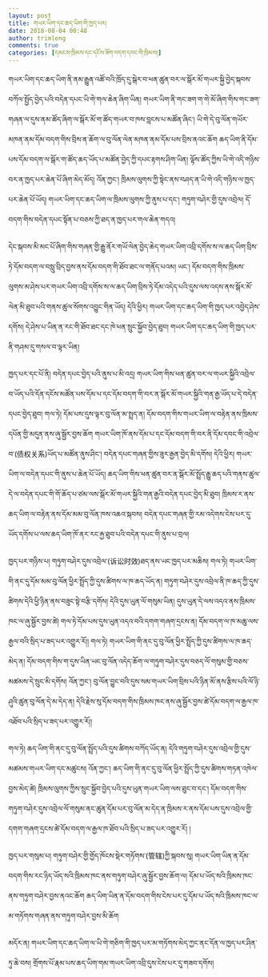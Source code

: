 ```yaml
---
layout: post
title: གཡར་ཡིག་དང་ཆད་ཡིག་གི་ཁྱད་པར།
date: 2018-08-04 00:48
author: trimleng
comments: true
categories: [དམངས་ཁྲིམས་དང་དངོས་ཟོག་བདག་དབང་གི་ཁྲིམས།]
---
```

གཡར་ཡིག་དང་ཆད་ཡིག་ནི་ནམ་རྒྱུན་འཚོ་བའི་ཁྲོད་དུ་སྒེར་བ་ཕན་ཚུན་བར་ལ་སྒོར་མོ་གཡར་སྐྱི་བྱེད་སྐབས་བཀོལ་སྤྱོད་བྱེད་པའི་བདེན་དཔང་ཡི་གེ་གལ་ཆེན་ཞིག་ཡིན། གཡར་ཡིག་ནི་གང་ཟག་ག་གེ་མོ་ཞིག་གིས་གང་ཟག་གཞན་ལ་དུས་ནམ་ཚོད་ཞིག་ལ་སྒོར་མོ་ག་ཚོད་གཡར་བ་ཁས་བླངས་པ་མཚོན་ཞིང་། ཡི་གེ་དེ་བུ་ལོན་གཡོར་མཁན་ནམ་དོམ་བདག་གིས་བྲིས་ན་ཆོག་ལ་བུ་ལོན་ལེན་མཁན་ནམ་དོམ་པས་བྲིས་ནའང་ཆོག ཆད་ཡིག་ནི་དོམ་པས་དོམ་བདག་ལ་སྒོར་ག་ཚོད་ཆད་ཡོད་པ་མཚོན་བྱེད་ཀྱི་དཔང་རྟགས་ཤིག་ཡིན། ལྟོས་ཚོད་ཀྱིས་ཡི་གེ་འདི་གཉིས་བར་ན་ཁྱད་པར་ཆེན་པོ་ཞིག་མེད་མོད། འོན་ཀྱང་། ཁྲིམས་ལུགས་ཀྱི་སྟེང་ནས་བཤད་ན་ཡི་གེ་འདི་གཉིས་ལ་ཁྱད་པར་ཆེན་པོ་ཡོད། གཡར་ཡིག་དང་ཆད་ཡིག་ལ་ཁྲིམས་ལུགས་ཀྱི་ནུས་པ་དང་། གཏུག་བཤེར་གྱི་དུས་འབྲེལ། དོ་བདག་གིས་བདེན་དཔང་སྟོན་པ་བཅས་ཀྱི་ཐད་ན་ཁྱད་པར་གལ་ཆེན་གདའ།

<!--more-->དེང་སྐབས་མི་མང་པོ་ཞིག་གིས་གཞན་གྱི་རྒྱུ་ནོར་གཡོ་ལེན་བྱེད་ཆེད་གཡར་ཡིག་འབྲི་དགོས་ས་ལ་ཆད་ཡིག་བྲིས་ཏེ་དོམ་བདག་ལ་བསླུ་བྲིད་བྱས་ནས་དོམ་བདག་གི་ཐོབ་ཐང་ལ་གནོད་པའམ། ཡང་། དོམ་བདག་གིས་ཁྲིམས་ལུགས་མ་ཤེས་པར་གཡར་ཡིག་འབྲི་དགོས་ས་ལ་ཆད་ཡིག་བྲིས་ཏེ་དོམ་འདེད་པའི་དུས་ལས་འདས་ནས་སྒོར་མོ་ལེན་མི་ཐུབ་པའི་གནས་ཚུལ་སོགས་འབྱུང་གིན་ཡོད། དེའི་ཕྱིར། གཡར་ཡིག་དང་ཆད་ཡིག་གི་ཁྱད་པར་འབྱེད་ཤེས་དགོས། དེ་ཤེས་པ་ཡིན་ན་རང་གི་ཐོབ་ཐང་དང་ཁེ་ཕན་སྲུང་སྐྱོབ་བྱེད་ཐུབ། གཡར་ཡིག་དང་ཆད་ཡིག་གི་ཁྱད་པར་ནི་གཤམ་དུ་གསལ་བ་ལྟར་ཡིན།

ཁྱད་པར་དང་པོ་ནི། བདེན་དཔང་བྱེད་པའི་ནུས་པ་མི་འདྲ། གཡར་ཡིག་གིས་ཕན་ཚུན་བར་ལ་གཡར་སྐྱིའི་འབྲེལ་བ་ཡོད་པའི་དོན་དངོས་མཚོན་པས་དོམ་པ་དང་དོམ་བདག་གི་བར་ན་སྒོར་མོ་གཡར་སྐྱིའི་གན་རྒྱ་ཡོད་པ་དེ་བདེན་དཔང་བྱེད་ཐུབ། གལ་ཏེ། དོམ་པས་དུས་ལྟར་བུ་ལོན་མ་སྤྲད་ན། དོམ་བདག་གིས་གཡར་ཡིག་ལ་བརྟེན་ནས་ཁྲིམས་དཔོན་གྱི་མདུན་ནས་ཞུ་སྦྱོར་བྱས་ཆོག གཡར་ཡིག་ཁོ་ནས་དོམ་པ་དང་དོམ་བདག་གི་བར་ནི་དོམ་དབང་གི་འབྲེལ་བ་(债权关系)ཡོད་པ་མཚོན་ནུས་ཤིང་། བདེན་དཔང་གཞན་གྱིས་ཟུར་རྒྱན་བྱེད་མི་དགོས། དེའི་ཕྱིར། གཡར་ཡིག་ལ་བདེན་དཔང་གི་ནུས་པ་ཆེན་པོ་ཡོད། ཆད་ཡིག་གིས་ཕན་ཚུན་བར་ན་སྒོར་མོ་སྤྲོད་རྒྱུ་ཆད་པའི་གནས་ཚུལ་དེ་ལ་བདེན་དཔང་གི་གོ་ཆོད་པ་ཙམ་ལས་སྒོར་མོ་གཡར་སྐྱིའི་གན་རྒྱའི་བདེན་དཔང་བྱེད་མི་ཐུབ། ཁྲིམས་ར་ནས་ཆད་ཡིག་ལ་བརྟེན་ནས་དོམ་མམ་བུ་ལོན་ཁས་འཆའ་སྐབས། བདེན་དཔང་གཞན་གྱི་རམ་འདེགས་ངེས་པར་དུ་ཡོད་དགོས་པ་ལས་ཆད་ཡིག་ཁོ་ནར་རང་རྐྱ་ཐུབ་པའི་བདེན་དཔང་གི་ནུས་པ་བྲལ།

ཁྱད་པར་གཉིས་པ། གཏུག་བཤེར་དུས་འབྲེལ་(诉讼时效)ཐད་ནས་ཡང་ཁྱད་པར་མཆིས། གལ་ཏེ། གཡར་ཡིག་གི་ནང་དུ་དོམ་མམ་བུ་ལོན་ཕྱིར་སྤྲོད་ཀྱི་དུས་ཚིགས་ལ་ཁ་ཆད་ཡོད་ན། གཏུག་བཤེར་དུས་འབྲེལ་ནི་ཁ་ཆད་ཀྱི་དུས་ཚིགས་དེའི་ཕྱི་ཉིན་ནས་བཟུང་སྟེ་བརྩི་དགོས། དེའི་དུས་ཡུན་ལོ་གསུམ་ཡིན། དུས་ཡུན་དེ་ལས་འདའ་ནས་ཁྲིམས་ཁང་ལ་ཞུ་སྦྱོར་བྱས་ཚེ། གལ་ཏེ་དོམ་པས་དུས་ཡུན་འདའ་བའི་དགག་གཞག་དྲངས་ན། དོམ་བདག་ལ་ཁ་མཆུ་ལས་རྒྱལ་བའི་སྲིད་པ་ཟད་པར་འགྱུར་རོ།། གལ་ཏེ། གཡར་ཡིག་གི་ནང་དུ་བུ་ལོན་ཕྱིར་སྤྲོད་ཀྱི་དུས་ཚིགས་ལ་ཁ་ཆད་མེད་ན། དོམ་བདག་གིས་ག་དུས་ཡིན་ཡང་བུ་ལོན་འདེད་ཆོག་ལ་གཏུག་བཤེར་དུས་བཅད་ལོ་གསུམ་གྱི་བཅས་མཚམས་དེ་སྲུང་མི་དགོས། འོན་ཀྱང་། བུ་ལོན་བྱུང་བའི་དུས་སམ་གཡར་ཡིག་བྲིས་པའི་ཉིན་མོ་ནས་རྩིས་པའི་ལོ་ཉི་ཤུའི་ཚུན་བུ་ལོན་དེ་མ་དེད་ན། དེའི་རྗེས་སུ་དོམ་བདག་གིས་ཁྲིམས་ཁང་ནས་ཞུ་སྦྱོར་བྱས་ཚེ་དོམ་བདག་ལ་རྒྱལ་ཁ་འཐོབ་པའི་སྲིད་པ་ཟད་པར་འགྱུར་རོ།།

གལ་ཏེ། ཆད་ཡིག་གི་ནང་དུ་བུ་ལོན་སྤྲོད་པའི་དུས་ཚིགས་བཀོད་ཡོད་ན། དེའི་གཏུག་བཤེར་དུས་འབྲེལ་གྱི་དུས་མཚམས་གཡར་ཡིག་དང་མཚུངས། འོན་ཀྱང་། ཆད་ཡིག་གི་ནང་དུ་བུ་ལོན་ཕྱིར་སྤྲོད་ཀྱི་དུས་ཚིགས་གཏན་འཁེལ་བྱས་མེད་ཚེ། ཁྲིམས་ལུགས་ཀྱིས་སྲུང་སྐྱོབ་བྱེད་པའི་དུས་ཡུན་གཡར་ཡིག་ལས་ཐུང་བ་དང་། དོམ་བདག་གིས་གཏུག་བཤེར་དུས་འབྲེལ་ལོ་གསུམ་ནང་ཚུན་དོམ་པར་བུ་ལོན་མ་དེད་ན་ཁྲིམས་ར་ནས་དོམ་པས་དུས་འབྲེལ་གྱི་དགག་གཞག་དྲངས་ཚེ་དོམ་བདག་ལ་རྒྱལ་ཁ་ཐོབ་པའི་སྲིད་པ་ཟད་པར་འགྱུར་རོ། །

ཁྱད་པར་གསུམ་པ། གཏུག་བཤེར་གྱི་གྱོད་ཁོངས་སྡེར་གཏོགས་(管辖)ཀྱི་སྐབས་སུ། གཡར་ཡིག་ཡིན་ན་དོམ་བདག་གིས་རང་ཉིད་ཡོད་སའི་ཁྲིམས་ཁང་ནས་གཏུག་བཤེར་ཞུ་སྦྱོར་བྱས་ཆོག་ལ། དོམ་པ་ཡོད་སའི་ཁྲིམས་ཁང་ནས་གཏུག་བཤེར་བྱས་ནའང་ཆོག ཆད་ཡིག་ཡིན་ན་དོམ་བདག་གིས་ངེས་པར་དུ་དོམ་པ་ཡོད་སའི་ཁྲིམས་ཁང་ལ་མ་གཏོགས་གཞན་ནས་གཏུག་བཤེར་བྱས་མི་ཆོག

མདོར་ན། གཡར་ཡིག་དང་ཆད་ཡིག་ལ་ཡི་གེ་གཅིག་གི་ཁྱད་པར་མ་གཏོགས་མེད་ཀྱང་ནང་དོན་ལ་ཁྱད་པར་ཤིན་ཏུ་ཆེ་བས། གྲོགས་པོ་རྣམ་པས་ཆད་ཡིག་གམ་གཡར་ཡིག་འབྲི་དུས་ངེས་པར་དུ་གཟབ་དགོས།
